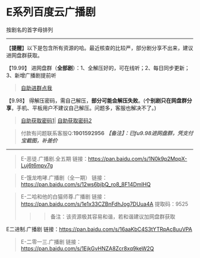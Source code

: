 <h1>E系列百度云广播剧</h1>
按剧名的首字母排列

-----

【**提醒**】以下是包含所有资源的哈。最近核查的比较严，部分剧分享不出来，建议进网盘群获取。


【19.99】 进网盘群（**全部剧**）：1、全解压好的，可在线听；2、每日同步更新；3、新增广播剧提前听
>[自助进群点我](http://pay.tupianmima.com/ma.html)

【9.98】 得解压密码，需自己解压，**部分可能会解压失败**。(**个别剧只在网盘群分享**，手机、平板用户不建议自己解压。问题多，客服也解决不了。)

>[自助获取密码1](http://pay.tupianmima.com/p.php?8tp=t4.14178a37b998.pg1)|
[自助获取密码2](http://pay.tupianmima.com/p.php?8tp=s1.13473a116b998.pg1)

>付款有问题联系客服Q:**1901592956**
***【备注】：已fu9.98进网盘群，凭支付宝截图，补差价***

------



>E-恶徒.广播剧.全五期
链接：https://pan.baidu.com/s/1N0k9p2MppX-Luj6t6mpv7g
 
>E-饿龙咆哮.广播剧（全一期）
链接：https://pan.baidu.com/s/12ws6bjbQ_ro8_8F14DmIHQ
 
>E-二哈和他的白猫师尊.广播剧
链接：https://pan.baidu.com/s/1e1x33CZBnFdhJog7DUua4A
提取码：9525 
>>>备注：该资源极其容易和谐，若和谐建议加网盘群获取
 
E二进制.广播剧
链接：https://pan.baidu.com/s/16aaKbC4S3tYTRpAc8uuVPA
 
>E-二零一三.广播剧
链接：https://pan.baidu.com/s/1EjkGvHNZA8Zcr8xq9keW2Q
 

